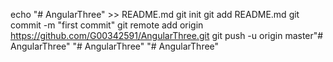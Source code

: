 echo "# AngularThree" >> README.md
git init
git add README.md
git commit -m "first commit"
git remote add origin https://github.com/G00342591/AngularThree.git
git push -u origin master"# AngularThree" 
"# AngularThree" 
"# AngularThree" 
